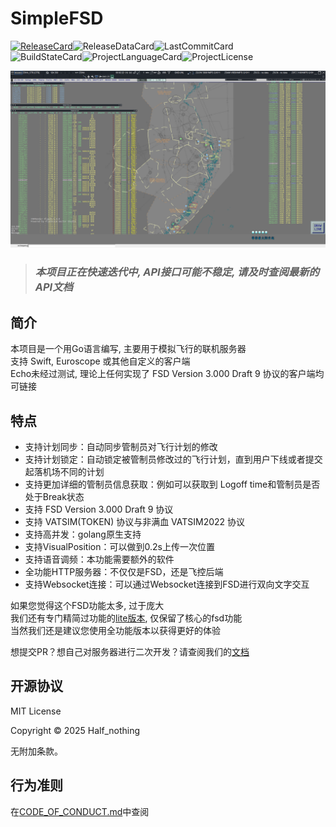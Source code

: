 # SimpleFSD

[![ReleaseCard]][Release]![ReleaseDataCard]![LastCommitCard]  
![BuildStateCard]![ProjectLanguageCard]![ProjectLicense]

![](./docs/image/show.png)

> ### *本项目正在快速迭代中, API接口可能不稳定, 请及时查阅最新的API文档*

## 简介

本项目是一个用Go语言编写, 主要用于模拟飞行的联机服务器  
支持 Swift, Euroscope 或其他自定义的客户端  
Echo未经过测试, 理论上任何实现了 FSD Version 3.000 Draft 9 协议的客户端均可链接   

## 特点  

- 支持计划同步：自动同步管制员对飞行计划的修改
- 支持计划锁定：自动锁定被管制员修改过的飞行计划，直到用户下线或者提交起落机场不同的计划
- 支持更加详细的管制员信息获取：例如可以获取到 Logoff time和管制员是否处于Break状态
- 支持 FSD Version 3.000 Draft 9 协议
- 支持 VATSIM(TOKEN) 协议与非满血 VATSIM2022 协议
- 支持高并发：golang原生支持
- 支持VisualPosition：可以做到0.2s上传一次位置
- 支持语音调频：本功能需要额外的软件
- 全功能HTTP服务器：不仅仅是FSD，还是飞控后端
- 支持Websocket连接：可以通过Websocket连接到FSD进行双向文字交互

如果您觉得这个FSD功能太多, 过于庞大  
我们还有专门精简过功能的[lite版本][Lite], 仅保留了核心的fsd功能  
当然我们还是建议您使用全功能版本以获得更好的体验  

想提交PR？想自己对服务器进行二次开发？请查阅我们的[文档][WIKI]

## 开源协议

MIT License

Copyright © 2025 Half_nothing

无附加条款。

## 行为准则

在[CODE_OF_CONDUCT.md](./CODE_OF_CONDUCT.md)中查阅

[ReleaseCard]: https://img.shields.io/github/v/release/Flyleague-Collection/SimpleFSD?style=for-the-badge&logo=github

[ReleaseDataCard]: https://img.shields.io/github/release-date/Flyleague-Collection/SimpleFSD?display_date=published_at&style=for-the-badge&logo=github

[LastCommitCard]: https://img.shields.io/github/last-commit/Flyleague-Collection/SimpleFSD?display_timestamp=committer&style=for-the-badge&logo=github

[BuildStateCard]: https://img.shields.io/github/actions/workflow/status/Flyleague-Collection/SimpleFSD/go-build.yml?style=for-the-badge&logo=github&label=Full-Build

[Lite]: https://github.com/Flyleague-Collection/SimpleFSD-Lite

[ProjectLanguageCard]: https://img.shields.io/github/languages/top/Flyleague-Collection/SimpleFSD?style=for-the-badge&logo=github

[ProjectLicense]: https://img.shields.io/badge/License-MIT-blue?style=for-the-badge&logo=github

[Release]: https://www.github.com/Flyleague-Collection/SimpleFSD/releases/latest

[WIKI]: https://docs.fsd.half-nothing.cn/